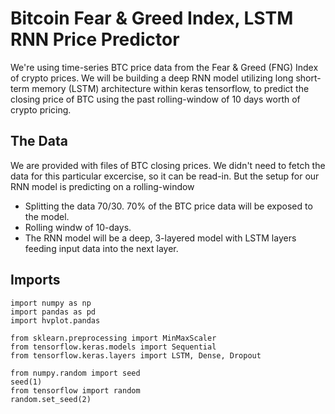 # Bitcoin Fear & Greed Index, LSTM RNN Price Predictor

We're using time-series BTC price data from the Fear & Greed (FNG) Index of crypto prices. We will be building a deep RNN model utilizing long short-term memory (LSTM) architecture within keras tensorflow, to predict the closing price of BTC using the past rolling-window of 10 days worth of crypto pricing. 

## The Data

We are provided with files of BTC closing prices. We didn't need to fetch the data for this particular excercise, so it can be read-in. But the setup for our RNN model is predicting on a rolling-window

* Splitting the data 70/30. 70% of the BTC price data will be exposed to the model.
* Rolling windw of 10-days.
* The RNN model will be a deep, 3-layered model with LSTM layers feeding input data into the next layer.


## Imports
```
import numpy as np
import pandas as pd
import hvplot.pandas

from sklearn.preprocessing import MinMaxScaler
from tensorflow.keras.models import Sequential
from tensorflow.keras.layers import LSTM, Dense, Dropout

from numpy.random import seed
seed(1)
from tensorflow import random
random.set_seed(2)
```
